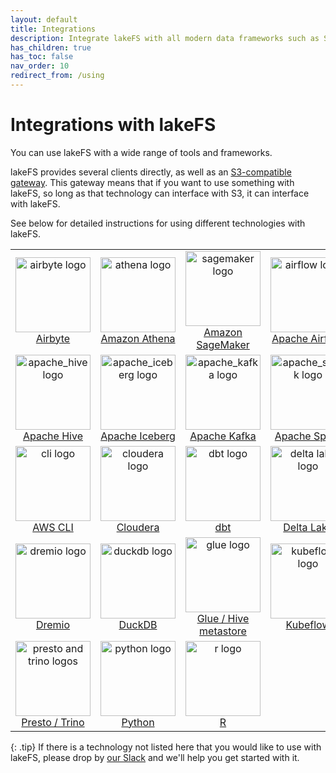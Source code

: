 ```yaml
---
layout: default
title: Integrations
description: Integrate lakeFS with all modern data frameworks such as Spark, Apache Iceberg, Hive, AWS Athena, Presto, and more.
has_children: true
has_toc: false
nav_order: 10
redirect_from: /using
---
```


# Integrations with lakeFS

You can use lakeFS with a wide range of tools and frameworks. 

lakeFS provides several clients directly, as well as an [S3-compatible gateway](../understand/architecture.md#s3-gateway). This gateway means that if you want to use something with lakeFS, so long as that technology can interface with S3, it can interface with lakeFS. 

See below for detailed instructions for using different technologies with lakeFS. 
<table>
    <tr>
        <td width="25%" align=center><a href="./airbyte.html"><img width=120 src="{{ site.baseurl }}/assets/img/logos/airbyte.svg" alt="airbyte logo" /><br />Airbyte</a></td>
        <td width="25%" align=center><a href="./athena.html"><img width=120 src="{{ site.baseurl }}/assets/img/logos/athena.svg" alt="athena logo"/><br/>Amazon Athena</a></td>
        <td width="25%" align=center><a href="./sagemaker.html"><img width=120 src="{{ site.baseurl }}/assets/img/logos/sagemaker.svg" alt="sagemaker logo"/><br/>Amazon SageMaker</a></td>
        <td width="25%" align=center><a href="./airflow.html"><img width=120 src="{{ site.baseurl }}/assets/img/logos/airflow.png" alt="airflow logo"/><br/>Apache Airflow</a></td>
    </tr>
    <tr>
        <td width="25%" align=center><a href="./hive.html"><img width=120 src="{{ site.baseurl }}/assets/img/logos/apache_hive.svg" alt="apache_hive logo"/><br/>Apache Hive</a></td>
        <td width="25%" align=center><a href="./iceberg.html"><img width=120 src="{{ site.baseurl }}/assets/img/logos/apache_iceberg.png" alt="apache_iceberg logo"/><br/>Apache Iceberg</a></td>
        <td width="25%" align=center><a href="./kafka.html"><img width=120 src="{{ site.baseurl }}/assets/img/logos/apache_kafka.svg" alt="apache_kafka logo"/><br/>Apache Kafka</a></td>
        <td width="25%" align=center><a href="./spark.html"><img width=120 src="{{ site.baseurl }}/assets/img/logos/apache_spark.svg" alt="apache_spark logo"/><br/>Apache Spark</a></td>
    </tr>
    <tr>
        <td width="25%" align=center><a href="./aws_cli.html"><img width=120 src="{{ site.baseurl }}/assets/img/logos/cli.svg" alt="cli logo"/><br/>AWS CLI</a></td>
        <td width="25%" align=center><a href="./cloudera.html"><img width=120 src="{{ site.baseurl }}/assets/img/logos/cloudera.png" alt="cloudera logo"/><br/>Cloudera</a></td>
        <td width="25%" align=center><a href="./dbt.html"><img width=120 src="{{ site.baseurl }}/assets/img/logos/dbt.svg" alt="dbt logo"/><br/>dbt</a></td>
        <td width="25%" align=center><a href="./delta.html"><img width=120 src="{{ site.baseurl }}/assets/img/logos/delta-lake.webp" alt="delta lake logo"/><br/>Delta Lake</a></td>
    </tr>
    <tr>
        <td width="25%" align=center><a href="./dremio.html"><img width=120 src="{{ site.baseurl }}/assets/img/logos/dremio.svg" alt="dremio logo"/><br/>Dremio</a></td>
        <td width="25%" align=center><a href="./duckdb.html"><img width=120 src="{{ site.baseurl }}/assets/img/logos/duckdb.svg" alt="duckdb logo"/><br/>DuckDB</a></td>
        <td width="25%" align=center><a href="./glue_hive_metastore.html"><img width=120 src="{{ site.baseurl }}/assets/img/logos/glue.svg" alt="glue logo"/><br/>Glue / Hive metastore</a></td>
        <td width="25%" align=center><a href="./kubeflow.html"><img width=120 src="{{ site.baseurl }}/assets/img/logos/kubeflow.svg" alt="kubeflow logo"/><br/>Kubeflow</a></td>
    </tr>
    <tr>
        <td width="25%" align=center><a href="./presto_trino.html"><img width=120 src="{{ site.baseurl }}/assets/img/logos/trino_presto.svg" alt="presto and trino logos"/><br/>Presto / Trino</a></td>
        <td width="25%" align=center><a href="./python.html"><img width=120 src="{{ site.baseurl }}/assets/img/logos/python.svg" alt="python logo"/><br/>Python</a></td>
        <td width="25%" align=center><a href="./r.html"><img width=120 src="{{ site.baseurl }}/assets/img/logos/r.svg" alt="r logo"/><br/>R</a></td>
        <td width="25%" align=center>&nbsp;</td>
    </tr>
</table>

{: .tip}
If there is a technology not listed here that you would like to use with lakeFS, please drop by [our Slack](/slack) and we'll help you get started with it.
